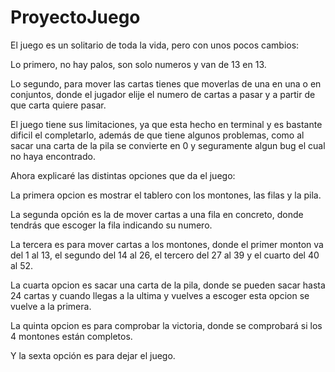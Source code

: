 # ProyectoJuego

El juego es un solitario de toda la vida, pero con unos pocos cambios:

  Lo primero, no hay palos, son solo numeros y van de 13 en 13.
  
  Lo segundo, para mover las cartas tienes que moverlas de una en una o en conjuntos, donde el jugador elije el numero de cartas a pasar y a partir de que carta quiere     pasar.
  
  El juego tiene sus limitaciones, ya que esta hecho en terminal y es bastante dificil el completarlo, además de que tiene algunos problemas, como al sacar una carta de la pila se convierte en 0 y seguramente algun bug el cual no haya encontrado.

Ahora explicaré las distintas opciones que da el juego:

  La primera opcion es mostrar el tablero con los montones, las filas y la pila.
  
  La segunda opción es la de mover cartas a una fila en concreto, donde tendrás que escoger la fila indicando su numero.
  
  La tercera es para mover cartas a los montones, donde el primer monton va del 1 al 13, el segundo del 14 al 26, el tercero del 27 al 39 y el cuarto del 40 al 52.
  
  La cuarta opcion es sacar una carta de la pila, donde se pueden sacar hasta 24 cartas y cuando llegas a la ultima y vuelves a escoger esta opcion se vuelve a la         primera.
  
  La quinta opcion es para comprobar la victoria, donde se comprobará si los 4 montones están completos.
  
  Y la sexta opción es para dejar el juego.
